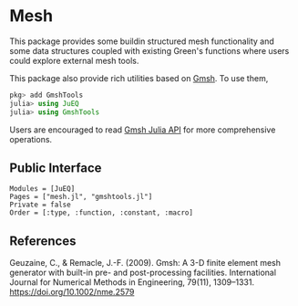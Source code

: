 # Mesh

This package provides some buildin structured mesh functionality and some
  data structures coupled with existing Green's functions where users could
  explore external mesh tools.

This package also provide rich utilities based on [Gmsh](http://gmsh.info/).
  To use them,

```julia
pkg> add GmshTools
julia> using JuEQ
julia> using GmshTools
```

Users are encouraged to read [Gmsh Julia API](https://gitlab.onelab.info/gmsh/gmsh/blob/master/api/gmsh.jl) for more comprehensive operations.

## Public Interface
```@autodocs
Modules = [JuEQ]
Pages = ["mesh.jl", "gmshtools.jl"]
Private = false
Order = [:type, :function, :constant, :macro]
```

## References
Geuzaine, C., & Remacle, J.-F. (2009). Gmsh: A 3-D finite element mesh generator with built-in pre- and post-processing facilities. International Journal for Numerical Methods in Engineering, 79(11), 1309–1331. https://doi.org/10.1002/nme.2579
